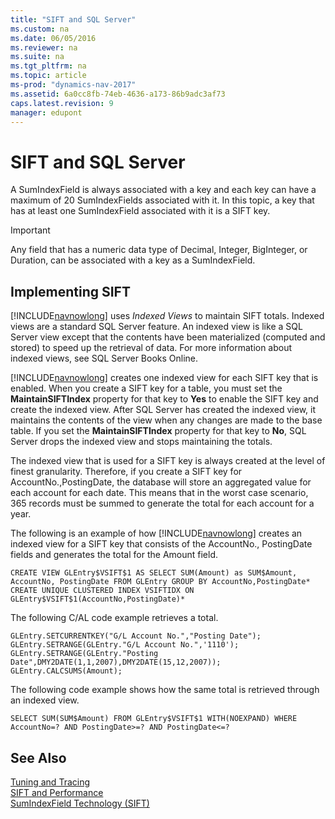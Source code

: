 ```yaml
---
title: "SIFT and SQL Server"
ms.custom: na
ms.date: 06/05/2016
ms.reviewer: na
ms.suite: na
ms.tgt_pltfrm: na
ms.topic: article
ms-prod: "dynamics-nav-2017"
ms.assetid: 6a0cc8fb-74eb-4636-a173-86b9adc3af73
caps.latest.revision: 9
manager: edupont
---
```

# SIFT and SQL Server
A SumIndexField is always associated with a key and each key can have a maximum of 20 SumIndexFields associated with it. In this topic, a key that has at least one SumIndexField associated with it is a SIFT key.  
  
> [!IMPORTANT]  
>  Any field that has a numeric data type of Decimal, Integer, BigInteger, or Duration, can be associated with a key as a SumIndexField.  
  
## Implementing SIFT  
 [!INCLUDE[navnowlong](includes/navnowlong_md.md)] uses *Indexed Views* to maintain SIFT totals. Indexed views are a standard SQL Server feature. An indexed view is like a SQL Server view except that the contents have been materialized \(computed and stored\) to speed up the retrieval of data. For more information about indexed views, see SQL Server Books Online.  
  
 [!INCLUDE[navnowlong](includes/navnowlong_md.md)] creates one indexed view for each SIFT key that is enabled. When you create a SIFT key for a table, you must set the **MaintainSIFTIndex** property for that key to **Yes** to enable the SIFT key and create the indexed view. After SQL Server has created the indexed view, it maintains the contents of the view when any changes are made to the base table. If you set the **MaintainSIFTIndex** property for that key to **No**, SQL Server drops the indexed view and stops maintaining the totals.  
  
 The indexed view that is used for a SIFT key is always created at the level of finest granularity. Therefore, if you create a SIFT key for AccountNo.,PostingDate, the database will store an aggregated value for each account for each date. This means that in the worst case scenario, 365 records must be summed to generate the total for each account for a year.  
  
 The following is an example of how [!INCLUDE[navnowlong](includes/navnowlong_md.md)] creates an indexed view for a SIFT key that consists of the AccountNo., PostingDate fields and generates the total for the Amount field.  
  
```  
CREATE VIEW GLEntry$VSIFT$1 AS SELECT SUM(Amount) as SUM$Amount,  
AccountNo, PostingDate FROM GLEntry GROUP BY AccountNo,PostingDate*  
CREATE UNIQUE CLUSTERED INDEX VSIFTIDX ON  
GLEntry$VSIFT$1(AccountNo,PostingDate)*  
```  
  
 The following C/AL code example retrieves a total.  
  
```  
GLEntry.SETCURRENTKEY("G/L Account No.","Posting Date");  
GLEntry.SETRANGE(GLEntry."G/L Account No.",'1110');  
GLEntry.SETRANGE(GLEntry."Posting  
Date",DMY2DATE(1,1,2007),DMY2DATE(15,12,2007));  
GLEntry.CALCSUMS(Amount);  
```  
  
 The following code example shows how the same total is retrieved through an indexed view.  
  
```  
SELECT SUM(SUM$Amount) FROM GLEntry$VSIFT$1 WITH(NOEXPAND) WHERE  
AccountNo=? AND PostingDate>=? AND PostingDate<=?  
```  
  
## See Also  
 [Tuning and Tracing](Tuning-and-Tracing.md)   
 [SIFT and Performance](SIFT-and-Performance.md)   
 [SumIndexField Technology \(SIFT\)](SumIndexField-Technology--SIFT-.md)